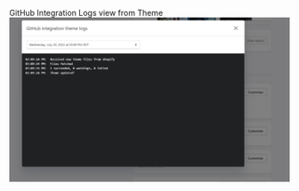 GitHub Integration Logs view from Theme
![screen-shot-integration-logs](/testScreenShotIntegrationLog.jpg)
